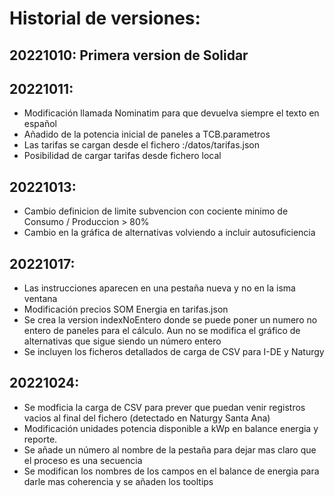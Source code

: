 # Historial de versiones:

## 20221010: Primera version de Solidar

## 20221011: 
- Modificación llamada Nominatim para que devuelva siempre el texto en español
- Añadido de la potencia inicial de paneles a TCB.parametros
- Las tarifas se cargan desde el fichero <urlbase>:/datos/tarifas.json 
- Posibilidad de cargar tarifas desde fichero local

## 20221013:
- Cambio definicion de limite subvencion con cociente minimo de Consumo / Produccion > 80%
- Cambio en la gráfica de alternativas volviendo a incluir autosuficiencia

## 20221017:
- Las instrucciones aparecen en una pestaña nueva y no en la isma ventana
- Modificación precios SOM Energia en tarifas.json
- Se crea la version indexNoEntero donde se puede poner un numero no entero de paneles para el cálculo. Aun no se modifica el gráfico de alternativas que sigue siendo un número entero
- Se incluyen los ficheros detallados de carga de CSV para I-DE y Naturgy

## 20221024:
- Se modficia la carga de CSV para prever que puedan venir registros vacios al final del fichero (detectado en Naturgy Santa Ana)
- Modificación unidades potencia disponible a kWp en balance energia y reporte.
- Se añade un número al nombre de la pestaña para dejar mas claro que el proceso es una secuencia
- Se modifican los nombres de los campos en el balance de energia para darle mas coherencia y se añaden los tooltips

